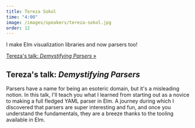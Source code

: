```yaml
---
title: Tereza Sokol
time: "4:00"
image: /images/speakers/tereza-sokol.jpg
order: 12
---
```


I make Elm visualization libraries and now parsers too!

[Tereza's talk: *Demystifying Parsers* &raquo;](directive:more)

## Tereza's talk: *Demystifying Parsers*

Parsers have a name for being an esoteric domain, but it's a misleading notion. In this talk, I'll teach you what I learned from starting out as a novice to making a full fledged YAML parser in Elm. A journey during which I discovered that parsers are super interesting and fun, and once you understand the fundamentals, they are a breeze thanks to the tooling available in Elm.
